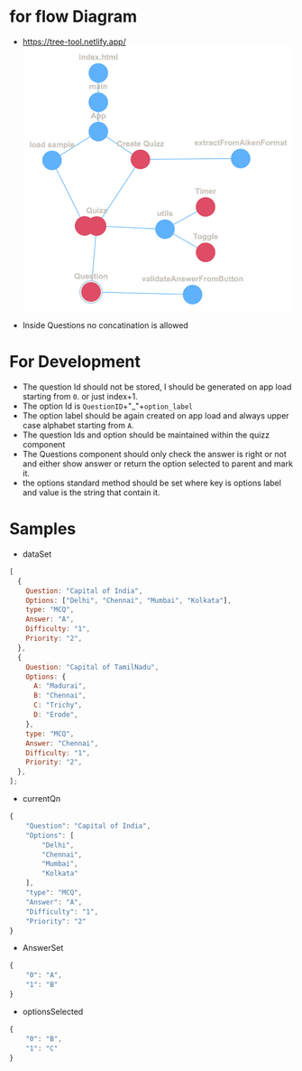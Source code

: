 # for flow Diagram

- https://tree-tool.netlify.app/
  ![alt text](image.png)

* Inside Questions no concatination is allowed

# For Development

- The question Id should not be stored, I should be generated on app load starting from `0`. or just index+1.
- The option Id is `QuestionID`+"\_"+`option_label`
- The option label should be again created on app load and always upper case alphabet starting from `A`.
- The question Ids and option should be maintained within the quizz component
- The Questions component should only check the answer is right or not and either show answer or return the option selected to parent and mark it.
- the options standard method should be set where key is options label and value is the string that contain it.

# Samples

- dataSet

```js
[
  {
    Question: "Capital of India",
    Options: ["Delhi", "Chennai", "Mumbai", "Kolkata"],
    type: "MCQ",
    Answer: "A",
    Difficulty: "1",
    Priority: "2",
  },
  {
    Question: "Capital of TamilNadu",
    Options: {
      A: "Madurai",
      B: "Chennai",
      C: "Trichy",
      D: "Erode",
    },
    type: "MCQ",
    Answer: "Chennai",
    Difficulty: "1",
    Priority: "2",
  },
];
```

- currentQn

```js
{
    "Question": "Capital of India",
    "Options": [
        "Delhi",
        "Chennai",
        "Mumbai",
        "Kolkata"
    ],
    "type": "MCQ",
    "Answer": "A",
    "Difficulty": "1",
    "Priority": "2"
}
```

- AnswerSet

```js
{
    "0": "A",
    "1": "B"
}
```

- optionsSelected

```js
{
    "0": "B",
    "1": "C"
}
```
